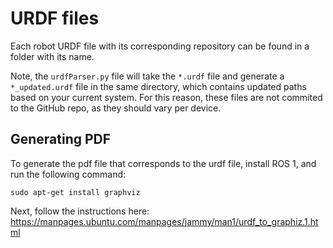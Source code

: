 # URDF files

Each robot URDF file with its corresponding repository can be found in a folder with its name.

Note, the ```urdfParser.py``` file will take the ```*.urdf``` file and generate a ```*_updated.urdf``` file in the same directory, which contains updated paths based on your current system. For this reason, these files are not commited to the GitHub repo, as they should vary per device.

## Generating PDF
To generate the pdf file that corresponds to the urdf file, install ROS 1, and run the following command:
```
sudo apt-get install graphviz
```

Next, follow the instructions here: https://manpages.ubuntu.com/manpages/jammy/man1/urdf_to_graphiz.1.html

